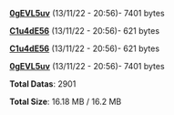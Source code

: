 [**0gEVL5uv**](/data/0gEVL5uv.txt) (13/11/22 - 20:56)- 7401 bytes

[**C1u4dE56**](/data/C1u4dE56.txt) (13/11/22 - 20:56)- 621 bytes

[**C1u4dE56**](/data/C1u4dE56.txt) (13/11/22 - 20:56)- 621 bytes

[**0gEVL5uv**](/data/0gEVL5uv.txt) (13/11/22 - 20:56)- 7401 bytes

**Total Datas**: 2901

**Total Size**: 16.18 MB / 16.2 MB